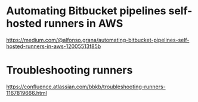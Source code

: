 # Automating Bitbucket pipelines self-hosted runners in AWS
https://medium.com/@alfonso.grana/automating-bitbucket-pipelines-self-hosted-runners-in-aws-12005513f85b
# Troubleshooting runners
https://confluence.atlassian.com/bbkb/troubleshooting-runners-1167819666.html
